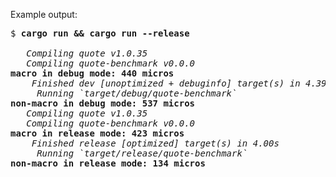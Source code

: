 Example output:

<pre>
$ <b>cargo run && cargo run --release</b>

   <i>Compiling quote v1.0.35</i>
   <i>Compiling quote-benchmark v0.0.0</i>
<kbd><kbd><b>macro in debug mode: 440 micros</b></kbd></kbd>
    <i>Finished dev [unoptimized + debuginfo] target(s) in 4.39s</i>
     <i>Running `target/debug/quote-benchmark`</i>
<kbd><kbd><b>non-macro in debug mode: 537 micros</b></kbd></kbd>
   <i>Compiling quote v1.0.35</i>
   <i>Compiling quote-benchmark v0.0.0</i>
<kbd><kbd><b>macro in release mode: 423 micros</b></kbd></kbd>
    <i>Finished release [optimized] target(s) in 4.00s</i>
     <i>Running `target/release/quote-benchmark`</i>
<kbd><kbd><b>non-macro in release mode: 134 micros</b></kbd></kbd>
</pre>
